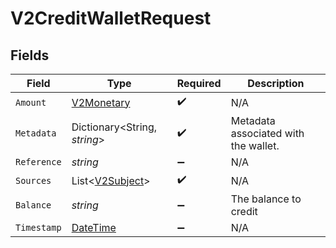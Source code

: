 # V2CreditWalletRequest


## Fields

| Field                                                                                 | Type                                                                                  | Required                                                                              | Description                                                                           |
| ------------------------------------------------------------------------------------- | ------------------------------------------------------------------------------------- | ------------------------------------------------------------------------------------- | ------------------------------------------------------------------------------------- |
| `Amount`                                                                              | [V2Monetary](../../Models/Components/V2Monetary.md)                                   | :heavy_check_mark:                                                                    | N/A                                                                                   |
| `Metadata`                                                                            | Dictionary<String, *string*>                                                          | :heavy_check_mark:                                                                    | Metadata associated with the wallet.                                                  |
| `Reference`                                                                           | *string*                                                                              | :heavy_minus_sign:                                                                    | N/A                                                                                   |
| `Sources`                                                                             | List<[V2Subject](../../Models/Components/V2Subject.md)>                               | :heavy_check_mark:                                                                    | N/A                                                                                   |
| `Balance`                                                                             | *string*                                                                              | :heavy_minus_sign:                                                                    | The balance to credit                                                                 |
| `Timestamp`                                                                           | [DateTime](https://learn.microsoft.com/en-us/dotnet/api/system.datetime?view=net-5.0) | :heavy_minus_sign:                                                                    | N/A                                                                                   |